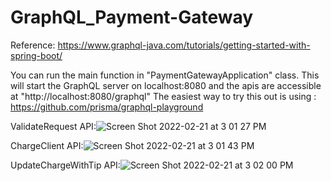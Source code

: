 # GraphQL_Payment-Gateway
Reference: https://www.graphql-java.com/tutorials/getting-started-with-spring-boot/

You can run the main function in "PaymentGatewayApplication" class.
This will start the GraphQL server on localhost:8080 and the apis are accessible at "http://localhost:8080/graphql"
The easiest way to try this out is using : https://github.com/prisma/graphql-playground

ValidateRequest API:![Screen Shot 2022-02-21 at 3 01 27 PM](https://user-images.githubusercontent.com/4326831/155035998-502a1f74-7283-4e17-b46a-143b0241c0fd.png)

ChargeClient API:![Screen Shot 2022-02-21 at 3 01 43 PM](https://user-images.githubusercontent.com/4326831/155036022-1dc61a7f-6320-4bd0-b9fe-e9179f8b8973.png)

UpdateChargeWithTip API:![Screen Shot 2022-02-21 at 3 02 00 PM](https://user-images.githubusercontent.com/4326831/155036102-cc2d3c74-d576-4129-973d-7c4ba0bdeb40.png)

